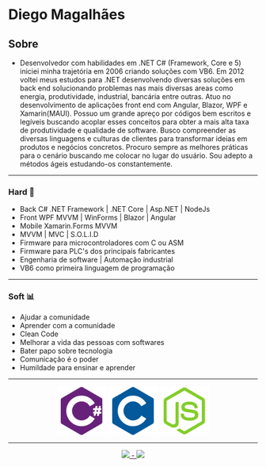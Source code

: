 
# Diego Magalhães
## Sobre
* Desenvolvedor com habilidades em .NET C# (Framework, Core e 5) iniciei minha trajetória em 2006 criando soluções com VB6. Em 2012 voltei meus estudos para .NET desenvolvendo diversas soluções em back end solucionando problemas nas mais diversas areas como energia, produtividade, industrial, bancária entre outras. Atuo no desenvolvimento de aplicações front end com Angular, Blazor, WPF e Xamarin(MAUI). Possuo um grande apreço por códigos bem escritos e legíveis buscando acoplar esses conceitos para obter a mais alta taxa de produtividade e qualidade de software. Busco compreender as diversas linguagens e culturas de clientes para transformar ideias em produtos e negócios concretos. Procuro sempre as melhores práticas para o cenário buscando me colocar no lugar do usuário. Sou adepto a métodos ágeis estudando-os constantemente.

<hr/>

### Hard 🤖
- Back C# .NET Framework | .NET Core | Asp.NET | NodeJs
- Front WPF MVVM | WinForms | Blazor | Angular
- Mobile Xamarin.Forms MVVM
- MVVM | MVC | S.O.L.I.D
- Firmware para microcontroladores com C ou ASM
- Firmware para PLC's dos principais fabricantes
- Engenharia de software | Automação industrial
- VB6 como primeira linguagem de programação

<hr/>

### Soft 📊
- Ajudar a comunidade 
- Aprender com a comunidade
- Clean Code
- Melhorar a vida das pessoas com softwares 
- Bater papo sobre tecnologia
- Comunicação é o poder
- Humildade para ensinar e aprender
<hr/>
<div align="center">
  <img align="center" height="100" width="100" src="https://github.com/devicons/devicon/blob/master/icons/csharp/csharp-plain.svg">
  <img align="center" height="100" width="100" src="https://github.com/devicons/devicon/blob/master/icons/c/c-plain.svg">
  <img align="center" height="100" width="100" src="https://github.com/devicons/devicon/blob/master/icons/nodejs/nodejs-plain.svg">
</div>
<hr/>
 <div align="center">
  <a href="https://github.com/diegostan">
  <img height="160em" src="https://github-readme-stats.vercel.app/api?username=diegostan&show_icons=true&theme=radical&include_all_commits=true&count_private=true"/>
     - 
  <img height="160em" src="https://github-readme-stats.vercel.app/api/top-langs/?username=diegostan&layout=compact&langs_count=7&theme=radical"/>
    
</div>

<!---
diegostan/diegostan is a ✨ special ✨ repository because its `README.md` (this file) appears on your GitHub profile.
You can click the Preview link to take a look at your changes.
--->

